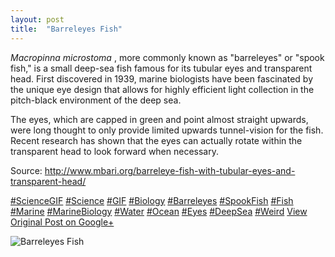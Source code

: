 ```yaml
---
layout: post
title:  "Barreleyes Fish"
---
```


 _Macropinna microstoma_ , more commonly known as "barreleyes" or "spook fish," is a small deep-sea fish famous for its tubular eyes and transparent head. First discovered in 1939, marine biologists have been fascinated by the unique eye design that allows for highly efficient light collection in the pitch-black environment of the deep sea.   
  
The eyes, which are capped in green and point almost straight upwards, were long thought to only provide limited upwards tunnel-vision for the fish. Recent research has shown that the eyes can actually rotate within the transparent head to look forward when necessary.  
  
Source: <http://www.mbari.org/barreleye-fish-with-tubular-eyes-and-transparent-head/>  
  
[#ScienceGIF](https://plus.google.com/s/%23ScienceGIF/posts) [#Science](https://plus.google.com/s/%23Science/posts) [#GIF](https://plus.google.com/s/%23GIF/posts) [#Biology](https://plus.google.com/s/%23Biology/posts) [#Barreleyes](https://plus.google.com/s/%23Barreleyes/posts) [#SpookFish](https://plus.google.com/s/%23SpookFish/posts) [#Fish](https://plus.google.com/s/%23Fish/posts) [#Marine](https://plus.google.com/s/%23Marine/posts) [#MarineBiology](https://plus.google.com/s/%23MarineBiology/posts) [#Water](https://plus.google.com/s/%23Water/posts) [#Ocean](https://plus.google.com/s/%23Ocean/posts) [#Eyes](https://plus.google.com/s/%23Eyes/posts) [#DeepSea](https://plus.google.com/s/%23DeepSea/posts) [#Weird](https://plus.google.com/s/%23Weird/posts)
[View Original Post on Google+](https://plus.google.com/+ColinSullender/posts/Z4DZUdWhXbL)

![Barreleyes Fish](/assets/img/2016-02-03-Barreleyes-Fish.gif)
